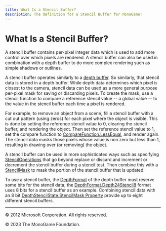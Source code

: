 ```yaml
---
title: What Is a Stencil Buffer?
description: The definition for a Stencil Buffer for MonoGame!
---
```


# What Is a Stencil Buffer?

A stencil buffer contains per-pixel integer data which is used to add more control over which pixels are rendered. A stencil buffer can also be used in combination with a depth buffer to do more complex rendering such as simple shadows or outlines.

A stencil buffer operates similarly to a [depth buffer](WhatIs_DepthBuffer.md). So similarly, that stencil data is stored in a depth buffer. While depth data determines which pixel is closest to the camera, stencil data can be used as a more general purpose per-pixel mask for saving or discarding pixels. To create the mask, use a stencil function to compare a reference stencil value -- a global value -- to the value in the stencil buffer each time a pixel is rendered.

For example, to remove an object from a scene, fill a stencil buffer with a cut out pattern (using zeros) for each pixel where the object is visible. This is done by setting the reference stencil value to 0, clearing the stencil buffer, and rendering the object. Then set the reference stencil value to 1, set the compare function to [CompareFunction.LessEqual](xref:Microsoft.Xna.Framework.Graphics.CompareFunction), and render again. The stencil data masks those pixels whose value is non zero but less than 1, resulting in drawing over (or removing) the object.

A stencil buffer can be used in more sophisticated ways such as specifying [StencilOperations](xref:Microsoft.Xna.Framework.Graphics.StencilOperation) that go beyond replace or discard and increment or decrement the stencil buffer during a stencil test. Then combine this with a [StencilMask](xref:Microsoft.Xna.Framework.Graphics.DepthStencilState.StencilMask) to mask the portion of the stencil buffer that is updated.

To use a stencil buffer, the [DepthFormat](xref:Microsoft.Xna.Framework.Graphics.DepthFormat) of the depth buffer must reserve some bits for the stencil data; the [DepthFormat.Depth24Stencil8](/api/Microsoft.Xna.Framework.Graphics.DepthFormat.html) format uses 8 bits for a stencil buffer as an example. Combining stencil data with an 8 bit [DepthStencilState.StencilMask Property](xref:Microsoft.Xna.Framework.Graphics.DepthStencilState.StencilMask) provide up to eight different stencil buffers.

---

© 2012 Microsoft Corporation. All rights reserved.  

© 2023 The MonoGame Foundation.
